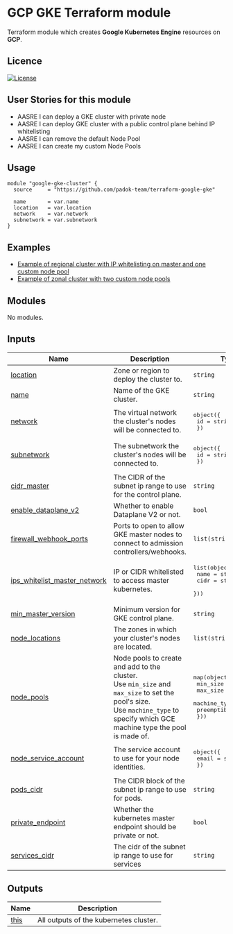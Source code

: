 # GCP GKE Terraform module

Terraform module which creates **Google Kubernetes Engine** resources on **GCP**.

## Licence

[![License](https://img.shields.io/badge/License-Apache_2.0-blue.svg)](https://opensource.org/licenses/Apache-2.0)

## User Stories for this module

- AASRE I can deploy a GKE cluster with private node
- AASRE I can deploy GKE cluster with a public control plane behind IP whitelisting
- AASRE I can remove the default Node Pool
- AASRE I can create my custom Node Pools

## Usage

```hcl
module "google-gke-cluster" {
  source     = "https://github.com/padok-team/terraform-google-gke"

  name       = var.name
  location   = var.location
  network    = var.network
  subnetwork = var.subnetwork
}
```

## Examples

- [Example of regional cluster with IP whitelisting on master and one custom node pool](examples/regional_private_cluster)
- [Example of zonal cluster with two custom node pools](examples/zonal_multiple_node_pool)

<!-- BEGIN_TF_DOCS -->
## Modules

No modules.

## Inputs

| Name | Description | Type | Default | Required |
|------|-------------|------|---------|:--------:|
| <a name="input_location"></a> [location](#input\_location) | Zone or region to deploy the cluster to. | `string` | n/a | yes |
| <a name="input_name"></a> [name](#input\_name) | Name of the GKE cluster. | `string` | n/a | yes |
| <a name="input_network"></a> [network](#input\_network) | The virtual network the cluster's nodes will be connected to. | <pre>object({<br>    id = string<br>  })</pre> | n/a | yes |
| <a name="input_subnetwork"></a> [subnetwork](#input\_subnetwork) | The subnetwork the cluster's nodes will be connected to. | <pre>object({<br>    id = string<br>  })</pre> | n/a | yes |
| <a name="input_cidr_master"></a> [cidr\_master](#input\_cidr\_master) | The CIDR of the subnet ip range to use for the control plane. | `string` | `null` | no |
| <a name="input_enable_dataplane_v2"></a> [enable\_dataplane\_v2](#input\_enable\_dataplane\_v2) | Whether to enable Dataplane V2 or not. | `bool` | `true` | no |
| <a name="input_firewall_webhook_ports"></a> [firewall\_webhook\_ports](#input\_firewall\_webhook\_ports) | Ports to open to allow GKE master nodes to connect to admission controllers/webhooks. | `list(string)` | `[]` | no |
| <a name="input_ips_whitelist_master_network"></a> [ips\_whitelist\_master\_network](#input\_ips\_whitelist\_master\_network) | IP or CIDR whitelisted to access master kubernetes. | <pre>list(object({<br>    name = string<br>    cidr = string<br>  }))</pre> | `[]` | no |
| <a name="input_min_master_version"></a> [min\_master\_version](#input\_min\_master\_version) | Minimum version for GKE control plane. | `string` | `"1.20"` | no |
| <a name="input_node_locations"></a> [node\_locations](#input\_node\_locations) | The zones in which your cluster's nodes are located. | `list(string)` | `null` | no |
| <a name="input_node_pools"></a> [node\_pools](#input\_node\_pools) | Node pools to create and add to the cluster.<br>Use `min_size` and `max_size` to set the pool's size.<br>Use `machine_type` to specify which GCE machine type the pool is made of. | <pre>map(object({<br>    min_size     = number<br>    max_size     = number<br>    machine_type = string<br>    preemptible  = bool<br>  }))</pre> | `{}` | no |
| <a name="input_node_service_account"></a> [node\_service\_account](#input\_node\_service\_account) | The service account to use for your node identities. | <pre>object({<br>    email = string<br>  })</pre> | <pre>{<br>  "email": null<br>}</pre> | no |
| <a name="input_pods_cidr"></a> [pods\_cidr](#input\_pods\_cidr) | The CIDR block of the subnet ip range to use for pods. | `string` | `null` | no |
| <a name="input_private_endpoint"></a> [private\_endpoint](#input\_private\_endpoint) | Whether the kubernetes master endpoint should be private or not. | `bool` | `false` | no |
| <a name="input_services_cidr"></a> [services\_cidr](#input\_services\_cidr) | The cidr of the subnet ip range to use for services | `string` | `null` | no |

## Outputs

| Name | Description |
|------|-------------|
| <a name="output_this"></a> [this](#output\_this) | All outputs of the kubernetes cluster. |
<!-- END_TF_DOCS -->
